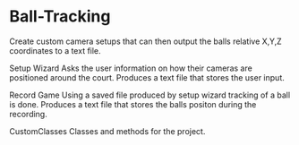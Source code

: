 # Ball-Tracking
Create custom camera setups that can then output the balls relative X,Y,Z coordinates to a text file.

Setup Wizard
Asks the user information on how their cameras are positioned around the court.
Produces a text file that stores the user input.

Record Game
Using a saved file produced by setup wizard tracking of a ball is done.
Produces a text file that stores the balls positon during the recording. 

CustomClasses
Classes and methods for the project.

